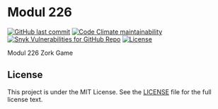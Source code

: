 # Modul 226

<!--
[![Jenkins](https://img.shields.io/jenkins/build?jobUrl=https%3A%2F%2Fci.ursinn.dev%2Fjob%2Fursinn%2Fjob%2Fschule-m226&logo=jenkins&style=for-the-badge)](https://ci.ursinn.dev/job/ursinn/job/schule-m226)
-->
[![GitHub last commit](https://img.shields.io/github/last-commit/ursinn/schule-m226?logo=github&style=for-the-badge)](https://github.com/ursinn/schule-m226/commits)
[![Code Climate maintainability](https://img.shields.io/codeclimate/maintainability/ursinn/schule-m226?logo=codeclimate&style=for-the-badge)](https://codeclimate.com/github/ursinn/schule-m226)
[![Snyk Vulnerabilities for GitHub Repo](https://img.shields.io/snyk/vulnerabilities/github/ursinn/schule-m226?logo=snyk&style=for-the-badge)](https://snyk.io/test/github/ursinn/schule-m226)
[![License](https://img.shields.io/github/license/ursinn/schule-m226?style=for-the-badge)](https://github.com/ursinn/schule-m226/blob/main/LICENSE)

Modul 226 Zork Game

## License

This project is under the MIT License. See the [LICENSE](https://github.com/ursinn/schule-m226/blob/main/LICENSE)
file for the full license text.
